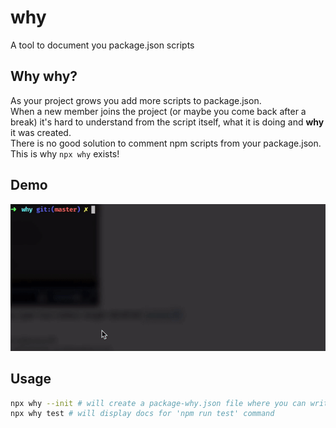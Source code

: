 # why

A tool to document you package.json scripts

## Why why?

As your project grows you add more scripts to package.json.  
When a new member joins the project (or maybe you come back after a break) it's hard to understand from the script itself, what it is doing and **why** it was created.  
There is no good solution to comment npm scripts from your package.json.  
This is why `npx why` exists!

## Demo

![npx why demo](demo.gif)

## Usage

```bash
npx why --init # will create a package-why.json file where you can write docs for your scripts
npx why test # will display docs for 'npm run test' command
```
